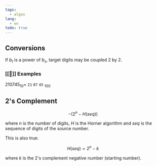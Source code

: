```yaml
---
tags:
  - algos
lang:
  - en
todo: true
---
```


## Conversions

If $b_{t}$ is a power of $b_{s}$, target digits may be coupled 2 by 2.

### [[🔎]] Examples

$210745_{10} =$ `21` `07` `45` $_{100}$

## 2's Complement

$$-(2^n - H(seq))$$

where $n$ is the number of digits, $H$ is the Horner algorithm and $seq$ is the sequence of digits of the source number.

This is also true:

$$H(seq) = 2^n - k$$

where $k$ is the 2's complement negative number (starting number).
